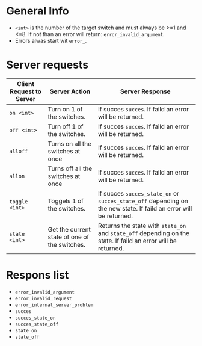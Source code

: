 General Info
=========

* ``<int>`` is the number of the target switch and must always be  >=1 and <=8. If not than an error will return: ``error_invalid_argument``.
* Errors alwas start wit ``error_``.

Server requests
======

| Client Request to Server| Server Action|Server Response|
| ------------- |-------------| -----|
| ``on <int>``| Turn on 1 of the switches.  | If succes ``succes``. If faild an error will be returned.  |
| ``off <int>``| Turn off 1 of the switches. |If succes ``succes``. If faild an error will be returned. |
| ``alloff``| Turns on all the switches at once |  If succes ``succes``. If faild an error will be returned. |
| ``allon`` | Turns off all the switches at once |  If succes ``succes``. If faild an error will be returned. |
| ``toggle <int>`` | Toggels 1 of the switches. | If succes ``succes_state_on`` or ``succes_state_off`` depending on the new state.  If faild an error will be returned. |
| ``state <int>``| Get the current state of one of the switches. | Returns the state with ``state_on`` and ``state_off`` depending on the state. If faild an error will be returned. |


Respons list
=========
* ``error_invalid_argument``
* ``error_invalid_request``
* ``error_internal_server_problem``
* ``succes``
* ``succes_state_on``
* ``succes_state_off``
* ``state_on``
* ``state_off``
